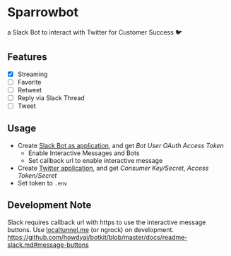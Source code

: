 # Sparrowbot

a Slack Bot to interact with Twitter for Customer Success :bird:

## Features

- [x] Streaming
- [ ] Favorite
- [ ] Retweet
- [ ] Reply via Slack Thread
- [ ] Tweet

## Usage

- Create [Slack Bot as application](https://api.slack.com/apps?new_app=1), and get _Bot User OAuth Access Token_
  - Enable Interactive Messages and Bots
  - Set callback url to enable interactive message
- Create [Twitter application](https://apps.twitter.com/app/new), and get _Consumer Key/Secret_, _Access Token/Secret_
- Set token to `.env`

## Development Note

Slack requires callback url with https to use the interactive message buttons. Use [localtunnel.me](http://localtunnel.me/) (or ngrock) on development.  
https://github.com/howdyai/botkit/blob/master/docs/readme-slack.md#message-buttons
